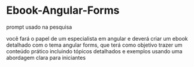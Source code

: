 # Ebook-Angular-Forms

prompt usado na pesquisa

você fará o papel de um especialista em angular e deverá criar um ebook detalhado com o tema angular forms, que terá como objetivo trazer um conteúdo prático incluindo tópicos detalhados e exemplos usando uma abordagem clara para iniciantes
